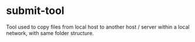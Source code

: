# submit-tool
Tool used to copy files from local host to another host / server within a local network, with same folder structure.
